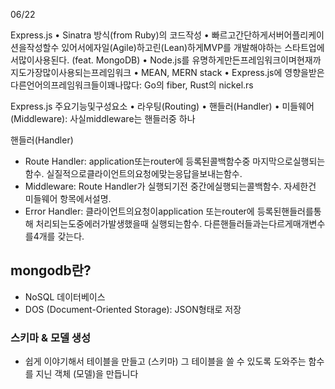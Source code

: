 06/22

Express.js
• Sinatra 방식(from Ruby)의 코드작성
• 빠르고간단하게서버어플리케이션을작성할수 있어서에자일(Agile)하고린(Lean)하게MVP를 개발해야하는 
스타트업에서많이사용된다. (feat. MongoDB)
• Node.js를 유명하게만든프레임워크이며현재까지도가장많이사용되는프레임워크
• MEAN, MERN stack
• Express.js에 영향을받은다른언어의프레임워크들이꽤나많다: Go의 fiber, Rust의 nickel.rs

Express.js 주요기능및구성요소
• 라우팅(Routing)
• 핸들러(Handler)
• 미들웨어(Middleware): 사실middleware는 핸들러중 하나

핸들러(Handler)
- Route Handler: application또는router에 등록된콜백함수중 마지막으로실행되는함수. 
실질적으로클라이언트의요청에맞는응답을보내는함수.
- Middleware: Route Handler가 실행되기전 중간에실행되는콜백함수. 자세한건 미들웨어 
항목에서설명.
- Error Handler: 클라이언트의요청이application 또는router에 등록된핸들러를통해 
처리되는도중에러가발생했을때 실행되는함수. 다른핸들러들과는다르게매개변수를4개를 
갖는다.

## mongodb란?

- NoSQL 데이터베이스
- DOS (Document-Oriented Storage): JSON형태로 저장

### 스키마 & 모델 생성

- 쉽게 이야기해서 테이블을 만들고 (스키마) 그 테이블을 쓸 수 있도록 도와주는 함수를 지닌 객체 (모델)을 만듭니다